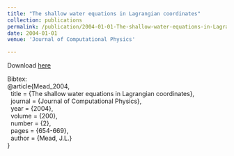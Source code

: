 ```yaml
---
title: "The shallow water equations in Lagrangian coordinates"
collection: publications
permalink: /publication/2004-01-01-The-shallow-water-equations-in-Lagrangian-coordinates
date: 2004-01-01
venue: 'Journal of Computational Physics'

---
```

Download [here](https://jodimead.github.io/files/papers/lsw.pdf)

Bibtex:<br>
@article{Mead_2004,<br>
&nbsp;  title = {The shallow water equations in Lagrangian coordinates},<br>
&nbsp;  journal = {Journal of Computational Physics},<br>
&nbsp;  year = {2004},<br>
&nbsp;  volume = {200},<br>
&nbsp;  number = {2},<br>
&nbsp;  pages = {654-669},<br>
&nbsp;  author = {Mead, J.L.}<br>}
